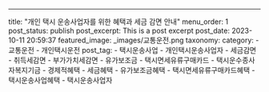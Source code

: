---
title: "개인 택시 운송사업자를 위한 혜택과 세금 감면 안내"
menu_order: 1
post_status: publish
post_excerpt: This is a post excerpt
post_date: 2023-10-11 20:59:37
featured_image: _images/교통운전.png
taxonomy:
    category:
        - 교통운전
        - 개인택시운전
    post_tag:
        - 택시운송사업
        -  개인택시운송사업자
        -  세금감면
        -  취득세감면
        -  부가가치세감면
        -  유가보조금
        -  택시면세유류구매카드
        -  택시운수종사자복지기금
        -  경제적혜택
        -  세금혜택
        -  유가보조금혜택
        -  택시면세유류구매카드혜택
        -  택시운송사업혜택
        -  택시운송사업자
